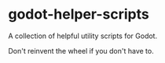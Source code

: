 # godot-helper-scripts
A collection of helpful utility scripts for Godot.

Don't reinvent the wheel if you don't have to.
